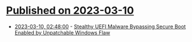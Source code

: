 # [Published on 2023-03-10](index.md)

* [2023-03-10, 02:48:00](https://soylentnews.org/article.pl?sid=23/03/08/1459251&from=rss) - [Stealthy UEFI Malware Bypassing Secure Boot Enabled by Unpatchable Windows Flaw](https://soylentnews.org/article.pl?sid=23/03/08/1459251&from=rss)
